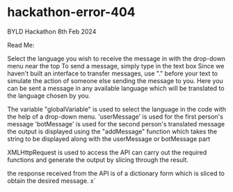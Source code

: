 # hackathon-error-404
BYLD Hackathon 8th Feb 2024

Read Me:

Select the language you wish to receive the message in with the drop-down menu near the top
To send a message, simply type in the text box
Since we haven't built an interface to transfer messages, use "." before your text to simulate the action of someone else sending the message to you.
Here you can be sent a message in any available language which will be translated to the language chosen by you.

The variable "globalVariable" is used to select the language in the code with the help of a drop-down menu.
'userMessage' is used for the first person's message
'botMessage' is used for the second person's translated message
the output is displayed using the "addMessage" function which takes the string to be displayed along with the userMessage or botMessage part

XMLHttpRequest is used to access the API can carry out the required functions and generate the output by slicing through the result.

the response received from the API is of a dictionary form which is sliced to obtain the desired message.
x`
